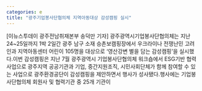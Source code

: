 ```yaml
---
categories: e
title: "광주기업봉사단협의체 지역아동대상 감성캠핑 실시"
---
```

[이뉴스투데이 광주전남취재본부 송덕만 기자] 광주광역시기업봉사단협의체는 지난 24~25일까지 1박 2일간 광주 남구 소재 승촌보캠핑장에서 우크라이나 전쟁난민 고려인과 지역아동센터 어린이 105명을 대상으로 ‘영산강변 별을 담는 감성캠핑’을 실시했다.이번 감성캠핑은 지난 7월 광주광역시 기업봉사단협의체 워크숍에서 ESG기반 협력사업으로 광주지역 공공기관과 기업, 중간지원조직, 시민사회단체가 함께 참여할 수 있는 사업으로 광주환경공단이 감성캠핑을 제안하면서 행사가 성사됐다.행사에는 기업봉사단협의체 회원사 및 협력기관 중 25개 기관이